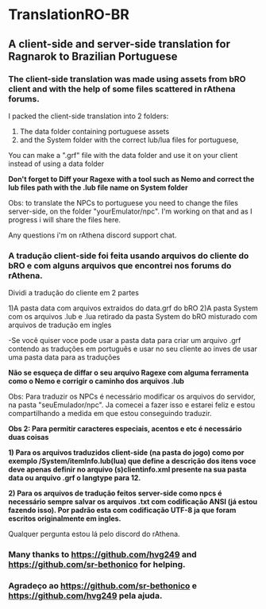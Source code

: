 # TranslationRO-BR
 ## A client-side and server-side translation for Ragnarok to Brazilian Portuguese


### The client-side translation was made using assets from bRO client and with the help of some files scattered in rAthena forums.

I packed the client-side translation into 2 folders: 

1) The data folder containing portuguese assets
2) and the System folder with the correct lub/lua files for portuguese,

You can make a ".grf" file with the data folder and use it on your client instead of using a data folder

**Don't forget to Diff your Ragexe with a tool such as Nemo and correct the lub files path with the .lub file name 
on System folder**

Obs: to translate the NPCs to portuguese you need to change the files server-side, on the folder "yourEmulator/npc".
I'm working on that and as I progress i will share the files here.

Any questions i'm on rAthena discord support chat.


### A tradução client-side foi feita usando arquivos do cliente do bRO e com alguns arquivos que encontrei nos forums do rAthena.

Dividi a tradução do cliente em 2 partes

1)A pasta data com arquivos extraidos do data.grf do bRO
2)A pasta System com os arquivos .lub e .lua retirado da pasta System do bRO misturado com arquivos de tradução em ingles

-Se você quiser voce pode usar a pasta data para criar um arquivo .grf contendo as traduções em português e usar 
no seu cliente ao inves de usar uma pasta data para as traduções

**Não se esqueça de diffar o seu arquivo Ragexe com alguma ferramenta como o Nemo e corrigir o caminho dos arquivos .lub**

Obs: Para traduzir os NPCs é necessário modificar os arquivos do servidor, na pasta "seuEmulador/npc". 
Ja comecei a fazer isso e estarei feliz e estou compartilhando a medida em que estou conseguindo traduzir.

**Obs 2: Para permitir caracteres especiais, acentos e etc é necessário duas coisas**

**1) Para os arquivos traduzidos client-side (na pasta do jogo) como por exemplo /System/itemInfo.lub(lua) que define a descrição dos itens voce deve apenas definir no arquivo (s)clientinfo.xml presente na sua pasta data ou arquivo .grf o langtype para 12.**

**2) Para os arquivos de tradução feitos server-side como npcs é necessário sempre salvar os arquivos .txt com codificação ANSI (já estou fazendo isso). 
Por padrão esta com codificação UTF-8 ja que foram escritos originalmente em ingles.**

Qualquer pergunta estou lá pelo discord do rAthena.

### Many thanks to https://github.com/hvg249 and https://github.com/sr-bethonico for helping.
### Agradeço ao https://github.com/sr-bethonico e https://github.com/hvg249  pela ajuda.

